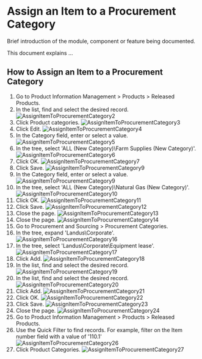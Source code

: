 ﻿# Assign an Item to a Procurement Category
Brief introduction of the module, component or feature being documented.

This document explains ...

## How to Assign an Item to a Procurement Category

1. Go to Product Information Management > Products > Released Products.
2. In the list, find and select the desired record.
![AssignItemToProcurementCategory2](./assets/images/AssignItemToProcurementCategory/AssignItemToProcurementCategory2.png)
3. Click Product categories.
![AssignItemToProcurementCategory3](./assets/images/AssignItemToProcurementCategory/AssignItemToProcurementCategory3.png)
4. Click Edit.
![AssignItemToProcurementCategory4](./assets/images/AssignItemToProcurementCategory/AssignItemToProcurementCategory4.png)
5. In the Category field, enter or select a value.
![AssignItemToProcurementCategory5](./assets/images/AssignItemToProcurementCategory/AssignItemToProcurementCategory5.png)
6. In the tree, select 'ALL (New Category)\Farm Supplies (New Category)'.
![AssignItemToProcurementCategory6](./assets/images/AssignItemToProcurementCategory/AssignItemToProcurementCategory6.png)
7. Click OK.
![AssignItemToProcurementCategory7](./assets/images/AssignItemToProcurementCategory/AssignItemToProcurementCategory7.png)
8. Click Save.
![AssignItemToProcurementCategory9](./assets/images/AssignItemToProcurementCategory/AssignItemToProcurementCategory8.png)
9. In the Category field, enter or select a value.
![AssignItemToProcurementCategory9](./assets/images/AssignItemToProcurementCategory/AssignItemToProcurementCategory9.png)
10. In the tree, select 'ALL (New Category)\Natural Gas (New Category)'.
![AssignItemToProcurementCategory10](./assets/images/AssignItemToProcurementCategory/AssignItemToProcurementCategory10.png)
11. Click OK.
![AssignItemToProcurementCategory11](./assets/images/AssignItemToProcurementCategory/AssignItemToProcurementCategory11.png)
12. Click Save.
![AssignItemToProcurementCategory12](./assets/images/AssignItemToProcurementCategory/AssignItemToProcurementCategory12.png)
13. Close the page.
![AssignItemToProcurementCategory13](./assets/images/AssignItemToProcurementCategory/AssignItemToProcurementCategory13.png)
14. Close the page.
![AssignItemToProcurementCategory14](./assets/images/AssignItemToProcurementCategory/AssignItemToProcurementCategory14.png)
15. Go to Procurement and Sourcing > Procurement Categories.
16. In the tree, expand 'Landus\Corporate'.
![AssignItemToProcurementCategory16](./assets/images/AssignItemToProcurementCategory/AssignItemToProcurementCategory16.png)
17. In the tree, select 'Landus\Corporate\Equipment lease'.
![AssignItemToProcurementCategory17](./assets/images/AssignItemToProcurementCategory/AssignItemToProcurementCategory17.png)
18. Click Add.
![AssignItemToProcurementCategory18](./assets/images/AssignItemToProcurementCategory/AssignItemToProcurementCategory18.png)
19. In the list, find and select the desired record.
![AssignItemToProcurementCategory19](./assets/images/AssignItemToProcurementCategory/AssignItemToProcurementCategory19.png)
20. In the list, find and select the desired record.
![AssignItemToProcurementCategory20](./assets/images/AssignItemToProcurementCategory/AssignItemToProcurementCategory20.png)
21. Click Add.
![AssignItemToProcurementCategory21](./assets/images/AssignItemToProcurementCategory/AssignItemToProcurementCategory21.png)
22. Click OK.
![AssignItemToProcurementCategory22](./assets/images/AssignItemToProcurementCategory/AssignItemToProcurementCategory22.png)
23. Click Save.
![AssignItemToProcurementCategory23](./assets/images/AssignItemToProcurementCategory/AssignItemToProcurementCategory23.png)
24. Close the page.
![AssignItemToProcurementCategory24](./assets/images/AssignItemToProcurementCategory/AssignItemToProcurementCategory24.png)
25. Go to Product Information Management > Products > Released Products.
26. Use the Quick Filter to find records. For example, filter on the Item number field with a value of '110.1'
![AssignItemToProcurementCategory26](./assets/images/AssignItemToProcurementCategory/AssignItemToProcurementCategory26.png)
27. Click Product Categories.
![AssignItemToProcurementCategory27](./assets/images/AssignItemToProcurementCategory/AssignItemToProcurementCategory27.png)